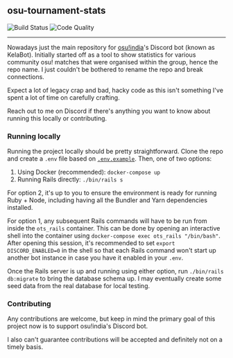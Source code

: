 ## **osu-tournament-stats**
![Build Status](https://github.com/naoey/osu-tournament-stats/actions/workflows/main.yml/badge.svg) ![Code Quality](https://github.com/naoey/osu-tournament-stats/actions/workflows/github-code-scanning/codeql/badge.svg)

----

Nowadays just the main repository for [osu!india](https://discord.gg/G8uYKhzujz)'s Discord bot (known as KelaBot). Initially started off as a tool to show statistics for various community osu! matches that were organised within the group, hence the repo name. I just couldn't be bothered to rename the repo and break connections.

Expect a lot of legacy crap and bad, hacky code as this isn't something I've spent a lot of time on carefully crafting.

Reach out to me on Discord if there's anything you want to know about running this locally or contributing.

### Running locally

Running the project locally should be pretty straightforward. Clone the repo and create a `.env` file based on [`.env.example`](./.env.example). Then, one of two options:
1. Using Docker (recommended): `docker-compose up`
2. Running Rails directly: `./bin/rails s`

For option 2, it's up to you to ensure the environment is ready for running Ruby + Node, including having all the Bundler and Yarn dependencies installed.

For option 1, any subsequent Rails commands will have to be run from inside the `ots_rails` container. This can be done by opening an interactive shell into the container using `docker-compose exec ots_rails "/bin/bash"`. After opening this session, it's recommended to set `export DISCORD_ENABLED=0` in the shell so that each Rails command won't start up another bot instance in case you have it enabled in your `.env`.

Once the Rails server is up and running using either option, run `./bin/rails db:migrate` to bring the database schema up. I may eventually create some seed data from the real database for local testing.

### Contributing

Any contributions are welcome, but keep in mind the primary goal of this project now is to support osu!india's Discord bot.

I also can't guarantee contributions will be accepted and definitely not on a timely basis.
